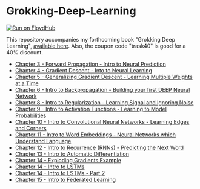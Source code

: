 # Grokking-Deep-Learning
[![Run on FloydHub](https://static.floydhub.com/button/button-small.svg)](https://floydhub.com/run)

This repository accompanies my forthcoming book "Grokking Deep Learning", [available here](https://manning.com/books/grokking-deep-learning?a_aid=grokkingdl&a_bid=32715258 "Grokking Deep Learning"). Also, the coupon code "trask40" is good for a 40% discount.

- [Chapter 3 - Forward Propagation - Intro to Neural Prediction](https://github.com/iamtrask/Grokking-Deep-Learning/blob/master/Chapter3%20-%20%20Forward%20Propagation%20-%20Intro%20to%20Neural%20Prediction.ipynb)
- [Chapter 4 - Gradient Descent - Into to Neural Learning](https://github.com/iamtrask/Grokking-Deep-Learning/blob/master/Chapter4%20-%20Gradient%20Descent%20-%20Intro%20to%20Neural%20Learning.ipynb)
- [Chapter 5 - Generalizing Gradient Descent - Learning Multiple Weights at a Time](https://github.com/iamtrask/Grokking-Deep-Learning/blob/master/Chapter5%20-%20Generalizing%20Gradient%20Descent%20-%20Learning%20Multiple%20Weights%20at%20a%20Time.ipynb)
- [Chapter 6 - Intro to Backpropagation - Building your first DEEP Neural Network](https://github.com/iamtrask/Grokking-Deep-Learning/blob/master/Chapter6%20-%20Intro%20to%20Backpropagation%20-%20Building%20Your%20First%20DEEP%20Neural%20Network.ipynb)
- [Chapter 8 - Intro to Regularization - Learning Signal and Ignoring Noise](https://github.com/iamtrask/Grokking-Deep-Learning/blob/master/Chapter8%20-%20Intro%20to%20Regularization%20-%20Learning%20Signal%20and%20Ignoring%20Noise.ipynb)
- [Chapter 9 - Intro to Activation Functions - Learning to Model Probabilities](https://github.com/iamtrask/Grokking-Deep-Learning/blob/master/Chapter9%20-%20Intro%20to%20Activation%20Functions%20-%20Modeling%20Probabilities.ipynb)
- [Chapter 10 - Intro to Convolutional Neural Networks - Learning Edges and Corners](https://github.com/iamtrask/Grokking-Deep-Learning/blob/master/Chapter10%20-%20Intro%20to%20Convolutional%20Neural%20Networks%20-%20Learning%20Edges%20and%20Corners.ipynb)
- [Chapter 11 - Intro to Word Embeddings - Neural Networks which Understand Language](https://github.com/iamtrask/Grokking-Deep-Learning/blob/master/Chapter11%20-%20Intro%20to%20Word%20Embeddings%20-%20Neural%20Networks%20that%20Understand%20Language.ipynb)
- [Chapter 12 - Intro to Recurrence (RNNs) - Predicting the Next Word](https://github.com/iamtrask/Grokking-Deep-Learning/blob/master/Chapter12%20-%20Intro%20to%20Recurrence%20-%20Predicting%20the%20Next%20Word.ipynb)
- [Chapter 13 - Intro to Automatic Differentiation](https://github.com/iamtrask/Grokking-Deep-Learning/blob/master/Chapter13%20-%20Intro%20to%20Automatic%20Differentiation%20-%20Let's%20Build%20A%20Deep%20Learning%20Framework.ipynb)
- [Chapter 14 - Exploding Gradients Example](https://github.com/iamtrask/Grokking-Deep-Learning/blob/master/Chapter14%20-%20Exploding%20Gradients%20Examples.ipynb)
- [Chapter 14 - Intro to LSTMs](https://github.com/iamtrask/Grokking-Deep-Learning/blob/master/Chapter14%20-%20Intro%20to%20LSTMs%20-%20Learn%20to%20Write%20Like%20Shakespeare.ipynb)
- [Chapter 14 - Intro to LSTMs - Part 2](https://github.com/iamtrask/Grokking-Deep-Learning/blob/master/Chapter14%20-%20Intro%20to%20LSTMs%20-%20Part%202%20-%20Learn%20to%20Write%20Like%20Shakespeare.ipynb)
- [Chapter 15 - Intro to Federated Learning](https://github.com/iamtrask/Grokking-Deep-Learning/blob/master/Chapter15%20-%20Intro%20to%20Federated%20Learning%20-%20Deep%20Learning%20on%20Unseen%20Data.ipynb)
